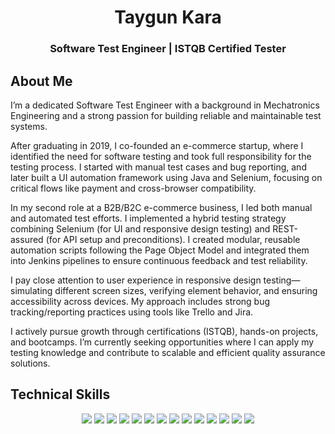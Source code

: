 <h1 align="center">Taygun Kara</h1>
<h3 align="center">Software Test Engineer | ISTQB Certified Tester</h3>

## About Me

I’m a dedicated Software Test Engineer with a background in Mechatronics Engineering and a strong passion for building reliable and maintainable test systems.

After graduating in 2019, I co-founded an e-commerce startup, where I identified the need for software testing and took full responsibility for the testing process. I started with manual test cases and bug reporting, and later built a UI automation framework using Java and Selenium, focusing on critical flows like payment and cross-browser compatibility.

In my second role at a B2B/B2C e-commerce business, I led both manual and automated test efforts. I implemented a hybrid testing strategy combining Selenium (for UI and responsive design testing) and REST-assured (for API setup and preconditions). I created modular, reusable automation scripts following the Page Object Model and integrated them into Jenkins pipelines to ensure continuous feedback and test reliability.

I pay close attention to user experience in responsive design testing—simulating different screen sizes, verifying element behavior, and ensuring accessibility across devices. My approach includes strong bug tracking/reporting practices using tools like Trello and Jira.

I actively pursue growth through certifications (ISTQB), hands-on projects, and bootcamps. I’m currently seeking opportunities where I can apply my testing knowledge and contribute to scalable and efficient quality assurance solutions.

## Technical Skills

<p align="center">
  <img src="https://img.shields.io/badge/Selenium-43B02A?style=for-the-badge&logo=Selenium&logoColor=white"/>
  <img src="https://img.shields.io/badge/Postman-FF6C37?style=for-the-badge&logo=Postman&logoColor=white"/>
  <img src="https://img.shields.io/badge/Rest_Assured-109989?style=for-the-badge&logo=postman&logoColor=white"/>
  <img src="https://img.shields.io/badge/JMeter-D22128?style=for-the-badge&logo=apache&logoColor=white"/>
  <img src="https://img.shields.io/badge/Java-ED8B00?style=for-the-badge&logo=openjdk&logoColor=white"/>
  <img src="https://img.shields.io/badge/Python-3776AB?style=for-the-badge&logo=python&logoColor=white"/>
  <img src="https://img.shields.io/badge/SQL-4479A1?style=for-the-badge&logo=MySQL&logoColor=white"/>
  <img src="https://img.shields.io/badge/TestNG-007396?style=for-the-badge&logo=testng&logoColor=white"/>
  <img src="https://img.shields.io/badge/JUnit-25A162?style=for-the-badge&logo=junit5&logoColor=white"/>
  <img src="https://img.shields.io/badge/Cucumber-23D96C?style=for-the-badge&logo=cucumber&logoColor=white"/>
  <img src="https://img.shields.io/badge/Jira-0052CC?style=for-the-badge&logo=Jira&logoColor=white"/>
  <img src="https://img.shields.io/badge/Trello-0079BF?style=for-the-badge&logo=Trello&logoColor=white"/>
  <img src="https://img.shields.io/badge/Git-F05032?style=for-the-badge&logo=git&logoColor=white"/>
  <img src="https://img.shields.io/badge/Linux-FCC624?style=for-the-badge&logo=linux&logoColor=black"/>
</p>
